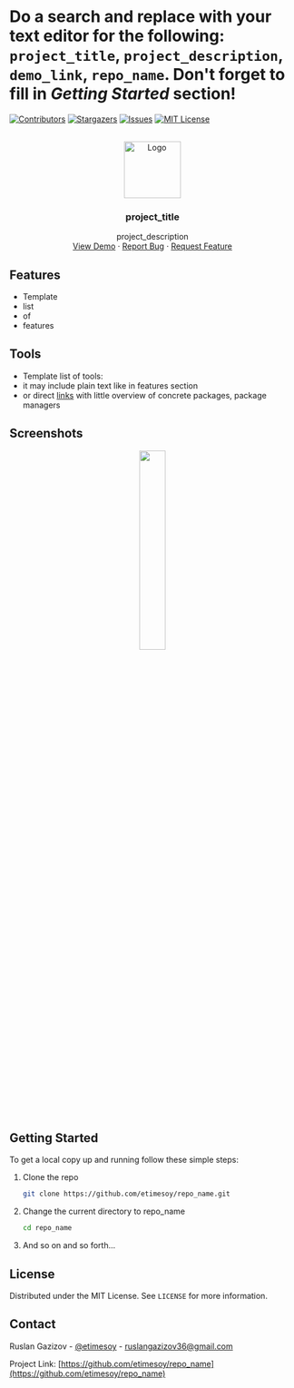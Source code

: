 # Do a search and replace with your text editor for the following: `project_title`, `project_description`, `demo_link`, `repo_name`. Don't forget to fill in _Getting Started_ section!


<!-- PROJECT SHIELDS -->
[![Contributors][contributors-shield]][contributors-url]
[![Stargazers][stars-shield]][stars-url]
[![Issues][issues-shield]][issues-url]
[![MIT License][license-shield]][license-url]


<!-- PROJECT LOGO AND BRIEF DESCRIPTION -->
<br />
<div align="center">
  <img src="images/logo.png" alt="Logo" width="100" height="100">

  <h3 align="center">project_title</h3>

  <div align="center">
    project_description
    <br />
    <a href="demo_link">View Demo</a>
    ·
    <a href="https://github.com/etimesoy/repo_name/issues">Report Bug</a>
    ·
    <a href="https://github.com/etimesoy/repo_name/issues">Request Feature</a>
  </div>
</div>


## Features

*  Template
*  list
*  of
*  features


## Tools

* Template list of tools:
* it may include plain text like in features section
* or direct [links](https://example.com) with little overview of concrete packages, package managers


## Screenshots

<p align="middle">
  <img src="images/screenshot.png" width="30%" />
</p>


## Getting Started

To get a local copy up and running follow these simple steps:

1. Clone the repo
   ```sh
   git clone https://github.com/etimesoy/repo_name.git
   ```
2. Change the current directory to repo_name
   ```sh
   cd repo_name
   ```
3. And so on and so forth...


## License

Distributed under the MIT License. See `LICENSE` for more information.


## Contact

Ruslan Gazizov - [@etimesoy](https://t.me/etimesoy) - ruslangazizov36@gmail.com

Project Link: [https://github.com/etimesoy/repo_name](https://github.com/etimesoy/repo_name)


<!-- MARKDOWN LINKS & IMAGES -->
[contributors-shield]: https://img.shields.io/github/contributors/etimesoy/repo_name.svg?style=for-the-badge
[contributors-url]: https://github.com/etimesoy/repo_name/graphs/contributors
[forks-shield]: https://img.shields.io/github/forks/etimesoy/repo_name.svg?style=for-the-badge
[forks-url]: https://github.com/etimesoy/repo_name/network/members
[stars-shield]: https://img.shields.io/github/stars/etimesoy/repo_name.svg?style=for-the-badge
[stars-url]: https://github.com/etimesoy/repo_name/stargazers
[issues-shield]: https://img.shields.io/github/issues/etimesoy/repo_name.svg?style=for-the-badge
[issues-url]: https://github.com/etimesoy/repo_name/issues
[license-shield]: https://img.shields.io/github/license/etimesoy/repo_name.svg?style=for-the-badge
[license-url]: https://github.com/etimesoy/repo_name/blob/main/LICENSE
